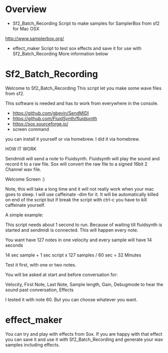 # Overview
- Sf2_Batch_Recording
Script to make samples for SamplerBox from sf2 for Mac OSX

http://www.samplerbox.org/

- effect_maker
Script to test sox effects and save it for use with Sf2_Batch_Recording
More information below

# Sf2_Batch_Recording 
Welcome to Sf2_Batch_Recording 
This script let you make some wave files from sf2.

This software is needed and has to work from everywhere in the console.

- https://github.com/gbevin/SendMIDI
- https://github.com/FluidSynth/fluidsynth
- https://sox.sourceforge.io/
- screen command

you can install it yourself or via homebrew. I did it via homebrew.

HOW IT WORK

Sendmidi will send a note to Fluidsynth. Fluidsynth will play the sound and record it to a 
raw file. Sox will convert the raw file to a signed 16bit 2 Channel wav file.



Welcome Screen :)

Note, this will take a long time and it will not really work when your mac goes to sleep.
I will use caffeinate -dim for it. It will be automatically killed on end of the script 
but if break the script with ctrl-c you have to kill caffeinate yourself.


A simple example:
 
This script needs about 1 second to run. Because of waiting till fluidsynth is started
and sendmidi is connected. This will happen every note.

You want have 127 notes in one velocity and every sample will have 14 seconds

14 sec sample + 1 sec script x 127 samples / 60 sec = 32 Minutes

Test it first, with one or two notes.

You will be asked at start and before conversation for:

Velocity,
First Note,
Last Note,
Sample length, 
Gain,
Debugmode to hear the sound past conversation,
Effects

I tested it with note 60. But you can choose whatever you want.

# effect_maker

You can try and play with effects from Sox.
If you are happy with that effect you can save it and use it with Sf2_Batch_Recording and generate your wav samples including effects.
